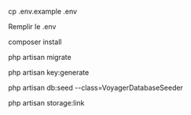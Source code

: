 
cp .env.example .env

Remplir le .env

composer install

php artisan migrate

php artisan key:generate

php artisan db:seed --class=VoyagerDatabaseSeeder

php artisan storage:link



